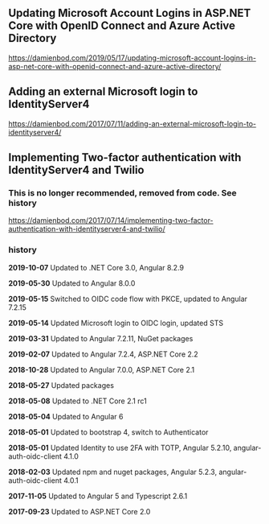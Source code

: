 
## Updating Microsoft Account Logins in ASP.NET Core with OpenID Connect and Azure Active Directory

https://damienbod.com/2019/05/17/updating-microsoft-account-logins-in-asp-net-core-with-openid-connect-and-azure-active-directory/

## Adding an external Microsoft login to IdentityServer4

https://damienbod.com/2017/07/11/adding-an-external-microsoft-login-to-identityserver4/

## Implementing Two-factor authentication with IdentityServer4 and Twilio

### This is no longer recommended, removed from code. See history

https://damienbod.com/2017/07/14/implementing-two-factor-authentication-with-identityserver4-and-twilio/


### history 

<strong>2019-10-07</strong> Updated to .NET Core 3.0, Angular 8.2.9

<strong>2019-05-30</strong> Updated to Angular 8.0.0

<strong>2019-05-15</strong> Switched to OIDC code flow with PKCE, updated to Angular 7.2.15

<strong>2019-05-14</strong> Updated Microsoft login to OIDC login, updated STS

<strong>2019-03-31</strong> Updated to Angular 7.2.11, NuGet packages

<strong>2019-02-07</strong> Updated to Angular 7.2.4, ASP.NET Core 2.2

<strong>2018-10-28</strong> Updated to Angular 7.0.0, ASP.NET Core 2.1

<strong>2018-05-27</strong> Updated packages

<strong>2018-05-08</strong> Updated to .NET Core 2.1 rc1

<strong>2018-05-04</strong> Updated to Angular 6

<strong>2018-05-01</strong> Updated to bootstrap 4, switch to Authenticator

<strong>2018-05-01</strong> Updated Identity to use 2FA with TOTP, Angular 5.2.10, angular-auth-oidc-client 4.1.0

<strong>2018-02-03</strong> Updated npm and nuget packages, Angular 5.2.3, angular-auth-oidc-client 4.0.1

<strong>2017-11-05</strong> Updated to Angular 5 and Typescript 2.6.1

<strong>2017-09-23</strong> Updated to ASP.NET Core 2.0
